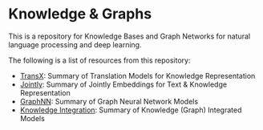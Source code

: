 # Knowledge & Graphs
This is a repository for Knowledge Bases and Graph Networks for natural language processing and deep learning.

The following is a list of resources from this repository:
- [TransX](https://github.com/birdx0810/KG/blob/master/TransX/): Summary of Translation Models for Knowledge Representation 
- [Jointly](https://github.com/birdx0810/KG/blob/master/Jointly/): Summary of Jointly Embeddings for Text & Knowledge Representation
- [GraphNN](https://github.com/birdx0810/KG/blob/master/GNN/): Summary of Graph Neural Network Models
- [Knowledge Integration](https://github.com/birdx0810/KG/blob/master/Knowledge/): Summary of Knowledge (Graph) Integrated Models